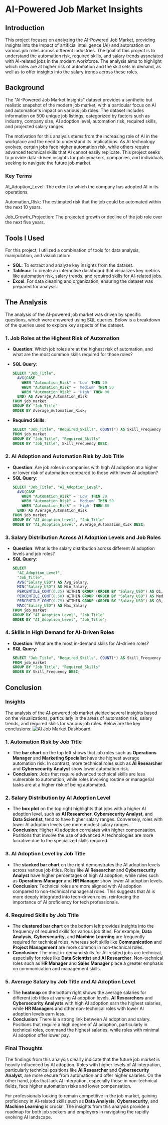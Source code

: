 # AI-Powered Job Market Insights

## Introduction
This project focuses on analyzing the AI-Powered Job Market, providing insights into the impact of artificial intelligence (AI) and automation on various job roles across different industries. The goal of this project is to understand the automation risk, required skills, and salary trends associated with AI-related jobs in the modern workforce. The analysis aims to highlight which roles are at higher risk of automation and the skill sets in demand, as well as to offer insights into the salary trends across these roles.

## Background
The "AI-Powered Job Market Insights" dataset provides a synthetic but realistic snapshot of the modern job market, with a particular focus on AI and automation's impact on various job roles. The dataset includes information on 500 unique job listings, categorized by factors such as industry, company size, AI adoption level, automation risk, required skills, and projected salary ranges.

The motivation for this analysis stems from the increasing role of AI in the workplace and the need to understand its implications. As AI technology evolves, certain jobs face higher automation risk, while others require advanced technical skills that AI cannot easily replicate. This project seeks to provide data-driven insights for policymakers, companies, and individuals seeking to navigate the future job market.

### Key Terms
AI_Adoption_Level: The extent to which the company has adopted AI in its operations.

Automation_Risk: The estimated risk that the job could be automated within the next 10 years.

Job_Growth_Projection: The projected growth or decline of the job role over the next five years.

## Tools I Used
For this project, I utilized a combination of tools for data analysis, manipulation, and visualization:
- **SQL**: To extract and analyze key insights from the dataset.
- **Tableau**: To create an interactive dashboard that visualizes key metrics like automation risk, salary trends, and required skills for AI-related jobs.
- **Excel**: For data cleaning and organization, ensuring the dataset was prepared for analysis.

## The Analysis
The analysis of the AI-powered job market was driven by specific questions, which were answered using SQL queries. Below is a breakdown of the queries used to explore key aspects of the dataset.

### 1. Job Roles at the Highest Risk of Automation
   - **Question**: Which job roles are at the highest risk of automation, and what are the most common skills required for those roles?
   - **SQL Query**:
     ```sql
     SELECT "Job_Title",
       AVG(CASE
         WHEN "Automation_Risk" = 'Low' THEN 20
         WHEN "Automation_Risk" = 'Medium' THEN 50
         WHEN "Automation_Risk" = 'High' THEN 80
       END) AS Average_Automation_Risk
     FROM job_market
     GROUP BY "Job_Title"
     ORDER BY Average_Automation_Risk;
     ```

   - **Required Skills**:
     ```sql
     SELECT "Job_Title", "Required_Skills", COUNT(*) AS Skill_Frequency
     FROM job_market
     GROUP BY "Job_Title", "Required_Skills"
     ORDER BY "Job_Title", Skill_Frequency DESC;
     ```

### 2. AI Adoption and Automation Risk by Job Title
   - **Question**: Are job roles in companies with high AI adoption at a higher or lower risk of automation compared to those with lower AI adoption?
   - **SQL Query**:
     ```sql
     SELECT "Job_Title", "AI_Adoption_Level",
       AVG(CASE
         WHEN "Automation_Risk" = 'Low' THEN 20
         WHEN "Automation_Risk" = 'Medium' THEN 50
         WHEN "Automation_Risk" = 'High' THEN 80
       END) AS Average_Automation_Risk
     FROM job_market
     GROUP BY "AI_Adoption_Level", "Job_Title"
     ORDER BY "AI_Adoption_Level", Average_Automation_Risk DESC;
     ```

### 3. Salary Distribution Across AI Adoption Levels and Job Roles
   - **Question**: What is the salary distribution across different AI adoption levels and job roles?
   - **SQL Query**:
     ```sql
     SELECT
       "AI_Adoption_Level",
       "Job_Title",
       AVG("Salary_USD") AS Avg_Salary,
       MIN("Salary_USD") AS Min_Salary,
       PERCENTILE_CONT(0.25) WITHIN GROUP (ORDER BY "Salary_USD") AS Q1,
       PERCENTILE_CONT(0.50) WITHIN GROUP (ORDER BY "Salary_USD") AS Median_Salary,
       PERCENTILE_CONT(0.75) WITHIN GROUP (ORDER BY "Salary_USD") AS Q3,
       MAX("Salary_USD") AS Max_Salary
     FROM job_market
     GROUP BY "AI_Adoption_Level", "Job_Title"
     ORDER BY "AI_Adoption_Level", "Job_Title";
     ```

### 4. Skills in High Demand for AI-Driven Roles
   - **Question**: What are the most in-demand skills for AI-driven roles?
   - **SQL Query**:
     ```sql
     SELECT "Job_Title", "Required_Skills", COUNT(*) AS Skill_Frequency
     FROM job_market
     GROUP BY "Job_Title", "Required_Skills"
     ORDER BY Skill_Frequency DESC;
     ```

## Conclusion

### Insights

The analysis of the AI-powered job market yielded several insights based on the visualizations, particularly in the areas of automation risk, salary trends, and required skills for various job roles. Below are the key conclusions:
![AI Job Market Dashboard](https://github.com/1XD233/AI-Powered-Job-Market/blob/604d6ee25b28ce28ea35c9845930ab2c0d804c75/Dashboard%20Screenshot%20(2).png)

### 1. Automation Risk by Job Title
   - The **bar chart** on the top left shows that job roles such as **Operations Manager** and **Marketing Specialist** have the highest average automation risk. In contrast, more technical roles such as **AI Researcher** and **Cybersecurity Analyst** show lower automation risk.
   - **Conclusion**: Jobs that require advanced technical skills are less vulnerable to automation, while roles involving routine or managerial tasks are at a higher risk of being automated.

### 2. Salary Distribution by AI Adoption Level
   - The **box plot** on the top right highlights that jobs with a higher AI adoption level, such as **AI Researcher**, **Cybersecurity Analyst**, and **Data Scientist**, tend to have higher salary ranges. Conversely, roles with lower AI adoption levels see more modest salary ranges.
   - **Conclusion**: Higher AI adoption correlates with higher compensation. Positions that involve the use of advanced AI technologies are more lucrative due to the specialized skills required.

### 3. AI Adoption Level by Job Title
   - The **stacked bar chart** on the right demonstrates the AI adoption levels across various job titles. Roles like **AI Researcher** and **Cybersecurity Analyst** have higher percentages of high AI adoption, while roles such as **Operations Manager** and **HR Manager** show lower AI adoption levels.
   - **Conclusion**: Technical roles are more aligned with AI adoption compared to non-technical managerial roles. This suggests that AI is more deeply integrated into tech-driven roles, reinforcing the importance of AI proficiency for tech professionals.

### 4. Required Skills by Job Title
   - The **clustered bar chart** on the bottom left provides insights into the frequency of required skills for various job titles. For example, **Data Analysis**, **Cybersecurity**, and **Machine Learning** are frequently required for technical roles, whereas soft skills like **Communication** and **Project Management** are more common in non-technical roles.
   - **Conclusion**: The most in-demand skills for AI-related jobs are technical, especially for roles like **Data Scientist** and **AI Researcher**. Non-technical roles such as **HR Manager** and **Sales Manager** place a greater emphasis on communication and management skills.

### 5. Average Salary by Job Title and AI Adoption Level
   - The **heatmap** on the bottom right shows the average salaries for different job titles at varying AI adoption levels. **AI Researchers** and **Cybersecurity Analysts** with high AI adoption earn the highest salaries, while **HR Managers** and other non-technical roles with lower AI adoption levels earn less.
   - **Conclusion**: There is a strong link between AI adoption and salary. Positions that require a high degree of AI adoption, particularly in technical roles, command the highest salaries, while roles with minimal AI adoption offer lower pay.

### Final Thoughts
The findings from this analysis clearly indicate that the future job market is heavily influenced by AI adoption. Roles with higher levels of AI integration, particularly technical positions like **AI Researcher** and **Cybersecurity Analyst**, are more secure from automation and offer higher salaries. On the other hand, jobs that lack AI integration, especially those in non-technical fields, face higher automation risks and lower compensation.

For professionals looking to remain competitive in the job market, gaining proficiency in AI-related skills such as **Data Analysis**, **Cybersecurity**, and **Machine Learning** is crucial. The insights from this analysis provide a roadmap for both job seekers and employers in navigating the rapidly evolving AI landscape.
